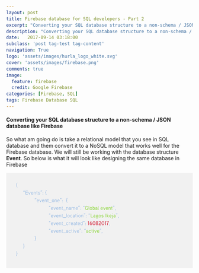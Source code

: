 ```yaml
---
layout: post
title: Firebase database for SQL developers - Part 2
excerpt: "Converting your SQL database structure to a non-schema / JSON database like Firebase"
description: "Converting your SQL database structure to a non-schema / JSON database like Firebase"
date:   2017-09-14 03:18:00
subclass: 'post tag-test tag-content'
navigation: True
logo: 'assets/images/hurla_logo_white.svg'
cover: 'assets/images/firebase.png'
comments: true
image:
  feature: firebase
  credit: Google Firebase
categories: [Firebase, SQL]
tags: Firebase Database SQL
---
```



#### Converting your SQL database structure to a non-schema / JSON database like Firebase

So what am going do is take a relational model that you see in SQL database and them convert it to a NoSQL model that works well for the Firebase database. We will still be working with the database structure **Event**. So below is what it will look like designing the same database in Firebase

![SQL](assets/images/post/firebase_schema.png)
